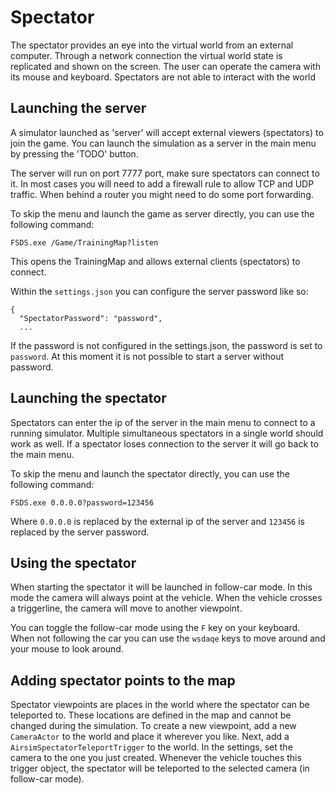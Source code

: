 # Spectator
The spectator provides an eye into the virtual world from an external computer.
Through a network connection the virtual world state is replicated and shown on the screen.
The user can operate the camera with its mouse and keyboard.
Spectators are not able to interact with the world

## Launching the server

A simulator launched as 'server' will accept external viewers (spectators) to join the game.
You can launch the simulation as a server in the main menu by pressing the 'TODO' button.

The server will run on port 7777 port, make sure spectators can connect to it.
In most cases you will need to add a firewall rule to allow TCP and UDP traffic.
When behind a router you might need to do some port forwarding.

To skip the menu and launch the game as server directly, you can use the following command:

```
FSDS.exe /Game/TrainingMap?listen
```
This opens the TrainingMap and allows external clients (spectators) to connect.

Within the `settings.json` you can configure the server password like so:

```
{
  "SpectatorPassword": "password",
  ...
```
If the password is not configured in the settings.json, the password is set to `password`.
At this moment it is not possible to start a server without password.

## Launching the spectator
Spectators can enter the ip of the server in the main menu to connect to a running simulator.
Multiple simultaneous spectators in a single world should work as well.
If a spectator loses connection to the server it will go back to the main menu.

To skip the menu and launch the spectator directly, you can use the following command:

```
FSDS.exe 0.0.0.0?password=123456
```
Where `0.0.0.0` is replaced by the external ip of the server and `123456` is replaced by the server password.

## Using the spectator

When starting the spectator it will be launched in follow-car mode.
In this mode the camera will always point at the vehicle.
When the vehicle crosses a triggerline, the camera will move to another viewpoint.

You can toggle the follow-car mode using the `F` key on your keyboard.
When not following the car you can use the `wsdaqe` keys to move around and your mouse to look around.

## Adding spectator points to the map
Spectator viewpoints are places in the world where the spectator can be teleported to.
These locations are defined in the map and cannot be changed during the simulation.
To create a new viewpoint, add a new `CameraActor` to the world and place it wherever you like.
Next, add a `AirsimSpectatorTeleportTrigger` to the world.
In the settings, set the camera to the one you just created.
Whenever the vehicle touches this trigger object, the spectator will be teleported to the selected camera (in follow-car mode).
